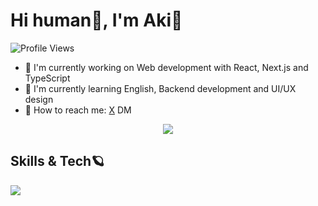 # Hi human👋, I'm Aki🤖

![Profile Views](https://komarev.com/ghpvc/?username=akkie8&color=blueviolet)

- 🚀 I'm currently working on Web development with React, Next.js and TypeScript
- 🎨 I'm currently learning English, Backend development and UI/UX design
- 💌 How to reach me: [X](https://twitter.com/akiy_8) DM

<div align="center">

![](https://github-profile-summary-cards.vercel.app/api/cards/profile-details?username=akkie8&theme=dracula)

</div>

## Skills & Tech🪐

<img src="https://skillicons.dev/icons?i=html,css,js,typescript,sass,react,nextjs,vue,nuxtjs,angular,redux,tailwindcss,styledcomponents,materialui,bootstrap,vite,webpack,nodejs,npm,yarn,jest,vscode,git,github,githubactions,gitlab,vercel,netlify,supabase,firebase,docker,figma,notion,postman,unity,cpp,express,gmail,md" />
